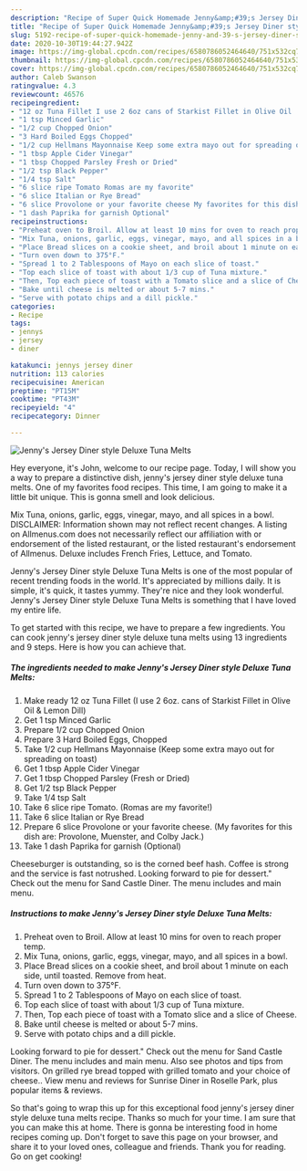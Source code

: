 ```yaml
---
description: "Recipe of Super Quick Homemade Jenny&amp;#39;s Jersey Diner style Deluxe Tuna Melts"
title: "Recipe of Super Quick Homemade Jenny&amp;#39;s Jersey Diner style Deluxe Tuna Melts"
slug: 5192-recipe-of-super-quick-homemade-jenny-and-39-s-jersey-diner-style-deluxe-tuna-melts
date: 2020-10-30T19:44:27.942Z
image: https://img-global.cpcdn.com/recipes/6580786052464640/751x532cq70/jennys-jersey-diner-style-deluxe-tuna-melts-recipe-main-photo.jpg
thumbnail: https://img-global.cpcdn.com/recipes/6580786052464640/751x532cq70/jennys-jersey-diner-style-deluxe-tuna-melts-recipe-main-photo.jpg
cover: https://img-global.cpcdn.com/recipes/6580786052464640/751x532cq70/jennys-jersey-diner-style-deluxe-tuna-melts-recipe-main-photo.jpg
author: Caleb Swanson
ratingvalue: 4.3
reviewcount: 46576
recipeingredient:
- "12 oz Tuna Fillet I use 2 6oz cans of Starkist Fillet in Olive Oil  Lemon Dill"
- "1 tsp Minced Garlic"
- "1/2 cup Chopped Onion"
- "3 Hard Boiled Eggs Chopped"
- "1/2 cup Hellmans Mayonnaise Keep some extra mayo out for spreading on toast"
- "1 tbsp Apple Cider Vinegar"
- "1 tbsp Chopped Parsley Fresh or Dried"
- "1/2 tsp Black Pepper"
- "1/4 tsp Salt"
- "6 slice ripe Tomato Romas are my favorite"
- "6 slice Italian or Rye Bread"
- "6 slice Provolone or your favorite cheese My favorites for this dish are Provolone Muenster and Colby Jack"
- "1 dash Paprika for garnish Optional"
recipeinstructions:
- "Preheat oven to Broil. Allow at least 10 mins for oven to reach proper temp."
- "Mix Tuna, onions, garlic, eggs, vinegar, mayo, and all spices in a bowl."
- "Place Bread slices on a cookie sheet, and broil about 1 minute on each side, until toasted. Remove from heat."
- "Turn oven down to 375°F."
- "Spread 1 to 2 Tablespoons of Mayo on each slice of toast."
- "Top each slice of toast with about 1/3 cup of Tuna mixture."
- "Then, Top each piece of toast with a Tomato slice and a slice of Cheese."
- "Bake until cheese is melted or about 5-7 mins."
- "Serve with potato chips and a dill pickle."
categories:
- Recipe
tags:
- jennys
- jersey
- diner

katakunci: jennys jersey diner 
nutrition: 113 calories
recipecuisine: American
preptime: "PT15M"
cooktime: "PT43M"
recipeyield: "4"
recipecategory: Dinner

---
```



![Jenny&#39;s Jersey Diner style Deluxe Tuna Melts](https://img-global.cpcdn.com/recipes/6580786052464640/751x532cq70/jennys-jersey-diner-style-deluxe-tuna-melts-recipe-main-photo.jpg)

Hey everyone, it's John, welcome to our recipe page. Today, I will show you a way to prepare a distinctive dish, jenny&#39;s jersey diner style deluxe tuna melts. One of my favorites food recipes. This time, I am going to make it a little bit unique. This is gonna smell and look delicious.

Mix Tuna, onions, garlic, eggs, vinegar, mayo, and all spices in a bowl. DISCLAIMER: Information shown may not reflect recent changes. A listing on Allmenus.com does not necessarily reflect our affiliation with or endorsement of the listed restaurant, or the listed restaurant&#39;s endorsement of Allmenus. Deluxe includes French Fries, Lettuce, and Tomato.

Jenny&#39;s Jersey Diner style Deluxe Tuna Melts is one of the most popular of recent trending foods in the world. It's appreciated by millions daily. It is simple, it's quick, it tastes yummy. They're nice and they look wonderful. Jenny&#39;s Jersey Diner style Deluxe Tuna Melts is something that I have loved my entire life.


To get started with this recipe, we have to prepare a few ingredients. You can cook jenny&#39;s jersey diner style deluxe tuna melts using 13 ingredients and 9 steps. Here is how you can achieve that.

<!--inarticleads1-->

##### The ingredients needed to make Jenny&#39;s Jersey Diner style Deluxe Tuna Melts:

1. Make ready 12 oz Tuna Fillet (I use 2 6oz. cans of Starkist Fillet in Olive Oil &amp; Lemon Dill)
1. Get 1 tsp Minced Garlic
1. Prepare 1/2 cup Chopped Onion
1. Prepare 3 Hard Boiled Eggs, Chopped
1. Take 1/2 cup Hellmans Mayonnaise (Keep some extra mayo out for spreading on toast)
1. Get 1 tbsp Apple Cider Vinegar
1. Get 1 tbsp Chopped Parsley (Fresh or Dried)
1. Get 1/2 tsp Black Pepper
1. Take 1/4 tsp Salt
1. Take 6 slice ripe Tomato. (Romas are my favorite!)
1. Take 6 slice Italian or Rye Bread
1. Prepare 6 slice Provolone or your favorite cheese. (My favorites for this dish are: Provolone, Muenster, and Colby Jack.)
1. Take 1 dash Paprika for garnish (Optional)


Cheeseburger is outstanding, so is the corned beef hash. Coffee is strong and the service is fast notrushed. Looking forward to pie for dessert.&#34; Check out the menu for Sand Castle Diner. The menu includes and main menu. 

<!--inarticleads2-->

##### Instructions to make Jenny&#39;s Jersey Diner style Deluxe Tuna Melts:

1. Preheat oven to Broil. Allow at least 10 mins for oven to reach proper temp.
1. Mix Tuna, onions, garlic, eggs, vinegar, mayo, and all spices in a bowl.
1. Place Bread slices on a cookie sheet, and broil about 1 minute on each side, until toasted. Remove from heat.
1. Turn oven down to 375°F.
1. Spread 1 to 2 Tablespoons of Mayo on each slice of toast.
1. Top each slice of toast with about 1/3 cup of Tuna mixture.
1. Then, Top each piece of toast with a Tomato slice and a slice of Cheese.
1. Bake until cheese is melted or about 5-7 mins.
1. Serve with potato chips and a dill pickle.


Looking forward to pie for dessert.&#34; Check out the menu for Sand Castle Diner. The menu includes and main menu. Also see photos and tips from visitors. On grilled rye bread topped with grilled tomato and your choice of cheese.. View menu and reviews for Sunrise Diner in Roselle Park, plus popular items &amp; reviews. 

So that's going to wrap this up for this exceptional food jenny&#39;s jersey diner style deluxe tuna melts recipe. Thanks so much for your time. I am sure that you can make this at home. There is gonna be interesting food in home recipes coming up. Don't forget to save this page on your browser, and share it to your loved ones, colleague and friends. Thank you for reading. Go on get cooking!
